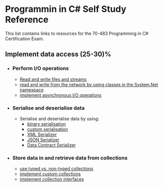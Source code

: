 
# __Programmin in C# Self Study Reference__

This list contains links to resources for the 70-483 Programming in C# Certification Exam.

## Implement data access (25-30)%
- ### Perform I/O operations
	- [Read and write files and streams](https://docs.microsoft.com/en-us/dotnet/standard/io/)
	- [read and write from the network by using classes in the System.Net namespace](https://docs.microsoft.com/en-us/dotnet/framework/network-programming/using-streams-on-the-network)
	- [implement asynchronous I/O operations](https://docs.microsoft.com/en-us/dotnet/standard/io/asynchronous-file-i-o)
		
- ### Serialise and deserialise data
	- Serialise and deserialise data by using:
		- [binary serialisation](https://docs.microsoft.com/en-us/dotnet/framework/serialization/binary-serialization)
		- [custom serialisation](https://docs.microsoft.com/en-us/dotnet/framework/serialization/custom-serialization)
		- [XML Serializer](https://docs.microsoft.com/en-us/dotnet/framework/serialization/xml-and-soap-serialization)
		- [JSON Serializer](https://docs.microsoft.com/en-us/dotnet/framework/wcf/feature-details/how-to-serialize-and-deserialize-json-data) 
		- [Data Contract Serializer](https://docs.microsoft.com/en-us/dotnet/framework/wcf/feature-details/data-contract-serializer)
		

- ### Store data in and retrieve data from collections
	- [use typed vs. non-typed collections]()
	- [implement custom collections](https://docs.microsoft.com/en-us/dotnet/csharp/programming-guide/concepts/collections#BKMK_CustomCollection)
	- [implement collection interfaces](http://www.informit.com/articles/article.aspx?p=171028&seqNum=4)































































































































































































































































































































































